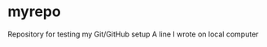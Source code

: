 # myrepo
Repository for testing my Git/GitHub setup
A   l i n e   I   w r o t e   o n   l o c a l   c o m p u t e r  
 